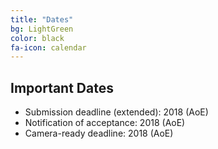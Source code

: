 ```yaml
---
title: "Dates"
bg: LightGreen 
color: black
fa-icon: calendar
---
```


## Important Dates 

- Submission deadline (extended): 2018 (AoE)
- Notification of acceptance: 2018 (AoE)
- Camera-ready deadline: 2018 (AoE)

